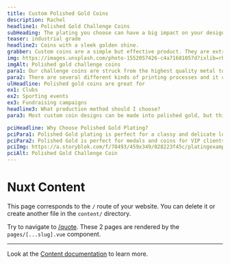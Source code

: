```yaml
---
title: Custom Polished Gold Coins
description: Rachel
headline1: Polished Gold Challenge Coins
subHeading: The plating you choose can have a big impact on your design. Polished gold plating is a high class and sophisticated plating and lets you step up your design easily. Get started in minutes.
teaser: industrial grade
headline2: Coins with a sleek golden shine.
grabber: Custom coins are a simple but effective product. They are extremely versatile and adaptable, with a variety of uses that are only limited by your imagination.
img: https://images.unsplash.com/photo-1552057426-c4a71681057d?ixlib=rb-1.2.1&ixid=eyJhcHBfaWQiOjEyMDd9&auto=format&fit=crop&crop=focalpoint&fp-x=0.3&fp-y=.35&w=1184&h=1376&q=80
imgAlt: Polished gold challenge coins
para1: Our challenge coins are struck from the highest quality metal to ensure a beautiful, classy, and durable product.
para2: There are several different kinds of printing processes and it can be overwhelming to do the research and know what best fits your design. That’s why we work with you every step of the way to ensure you’ll love the final product.
ulHeadline: Polished gold coins are great for
ex1: Clubs
ex2: Sporting events
ex3: Fundraising campaigns
headline3: What production method should I choose?
para3: Most custom coin designs can be made into polished gold, but this process often works best with designs that have minimal lines and simple layouts. If you’re not sure which type of coin to choose, don’t worry! Just ask, and we can provide suggestions from our experienced team.

pciHeadline: Why Choose Polished Gold Plating?
pciPara1: Polished Gold plating is perfect for a classy and delicate look to your coin. This plating provides a high shine golden outline for your coin that is sure to step up any design. 
pciPara2: Polished Gold is perfect for medals and coins for VIP clients. All of our polished platings catch the light easily and provide a glossy and high shine finish for your coin. This type of plating is perfect for flashy designs. 
pciImg: https://a.storyblok.com/f/78493/459x349/028223f45c/platingexample_hpgold.png
pciAlt: Polished Gold Challenge Coin
---
```


# Nuxt Content

This page corresponds to the `/` route of your website. You can delete it or create another file in the `content/` directory.

Try to navigate to [/quote](/quote). These 2 pages are rendered by the `pages/[...slug].vue` component.

---

Look at the [Content documentation](https://content.nuxtjs.org/) to learn more.
